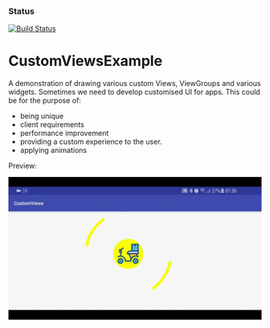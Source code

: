 ### Status
[![Build Status](https://travis-ci.org/RowlandOti/CustomViewsExample.svg?branch=master)](https://travis-ci.org/RowlandOti/CustomViewsExample)

# CustomViewsExample
 A demonstration of drawing various custom Views, ViewGroups and various widgets. Sometimes we need to develop customised UI for apps. This could be for the purpose of:
 - being unique 
 - client requirements 
 - performance improvement 
 - providing a custom experience to the user. 
 - applying animations


Preview: 

![Alt text](https://github.com/RowlandOti/CustomViewsExample/blob/master/documentation/illustration.gif?raw=true "CustomViewsExample")

